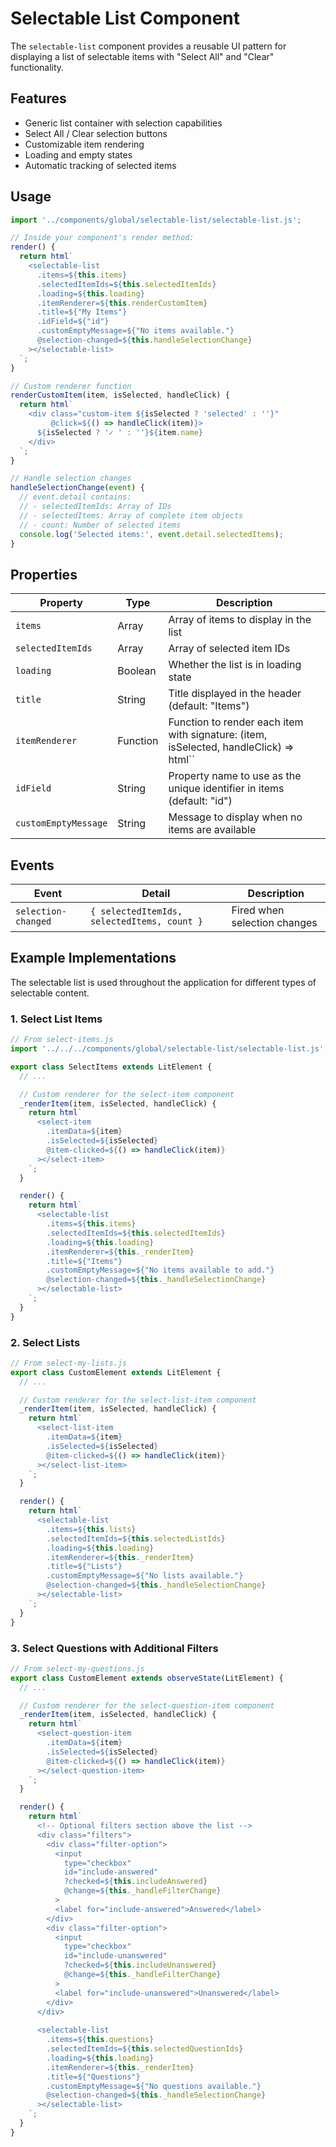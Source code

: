 # Selectable List Component

The `selectable-list` component provides a reusable UI pattern for displaying a list of selectable items with "Select All" and "Clear" functionality.

## Features

- Generic list container with selection capabilities
- Select All / Clear selection buttons
- Customizable item rendering
- Loading and empty states
- Automatic tracking of selected items

## Usage

```javascript
import '../components/global/selectable-list/selectable-list.js';

// Inside your component's render method:
render() {
  return html`
    <selectable-list
      .items=${this.items}
      .selectedItemIds=${this.selectedItemIds}
      .loading=${this.loading}
      .itemRenderer=${this.renderCustomItem}
      .title=${"My Items"}
      .idField=${"id"} 
      .customEmptyMessage=${"No items available."}
      @selection-changed=${this.handleSelectionChange}
    ></selectable-list>
  `;
}

// Custom renderer function
renderCustomItem(item, isSelected, handleClick) {
  return html`
    <div class="custom-item ${isSelected ? 'selected' : ''}" 
         @click=${() => handleClick(item)}>
      ${isSelected ? '✓ ' : ''}${item.name}
    </div>
  `;
}

// Handle selection changes
handleSelectionChange(event) {
  // event.detail contains:
  // - selectedItemIds: Array of IDs
  // - selectedItems: Array of complete item objects
  // - count: Number of selected items
  console.log('Selected items:', event.detail.selectedItems);
}
```

## Properties

| Property | Type | Description |
|----------|------|-------------|
| `items` | Array | Array of items to display in the list |
| `selectedItemIds` | Array | Array of selected item IDs |
| `loading` | Boolean | Whether the list is in loading state |
| `title` | String | Title displayed in the header (default: "Items") |
| `itemRenderer` | Function | Function to render each item with signature: (item, isSelected, handleClick) => html`` |
| `idField` | String | Property name to use as the unique identifier in items (default: "id") |
| `customEmptyMessage` | String | Message to display when no items are available |

## Events

| Event | Detail | Description |
|-------|--------|-------------|
| `selection-changed` | `{ selectedItemIds, selectedItems, count }` | Fired when selection changes |

## Example Implementations

The selectable list is used throughout the application for different types of selectable content.

### 1. Select List Items

```javascript
// From select-items.js
import '../../../components/global/selectable-list/selectable-list.js';

export class SelectItems extends LitElement {
  // ...

  // Custom renderer for the select-item component
  _renderItem(item, isSelected, handleClick) {
    return html`
      <select-item
        .itemData=${item}
        .isSelected=${isSelected}
        @item-clicked=${() => handleClick(item)}
      ></select-item>
    `;
  }

  render() {
    return html`
      <selectable-list
        .items=${this.items}
        .selectedItemIds=${this.selectedItemIds}
        .loading=${this.loading}
        .itemRenderer=${this._renderItem}
        .title=${"Items"}
        .customEmptyMessage=${"No items available to add."}
        @selection-changed=${this._handleSelectionChange}
      ></selectable-list>
    `;
  }
}
```

### 2. Select Lists

```javascript
// From select-my-lists.js
export class CustomElement extends LitElement {
  // ...

  // Custom renderer for the select-list-item component
  _renderItem(item, isSelected, handleClick) {
    return html`
      <select-list-item
        .itemData=${item}
        .isSelected=${isSelected}
        @item-clicked=${() => handleClick(item)}
      ></select-list-item>
    `;
  }

  render() {
    return html`
      <selectable-list
        .items=${this.lists}
        .selectedItemIds=${this.selectedListIds}
        .loading=${this.loading}
        .itemRenderer=${this._renderItem}
        .title=${"Lists"}
        .customEmptyMessage=${"No lists available."}
        @selection-changed=${this._handleSelectionChange}
      ></selectable-list>
    `;
  }
}
```

### 3. Select Questions with Additional Filters

```javascript
// From select-my-questions.js
export class CustomElement extends observeState(LitElement) {
  // ...

  // Custom renderer for the select-question-item component
  _renderItem(item, isSelected, handleClick) {
    return html`
      <select-question-item
        .itemData=${item}
        .isSelected=${isSelected}
        @item-clicked=${() => handleClick(item)}
      ></select-question-item>
    `;
  }

  render() {
    return html`
      <!-- Optional filters section above the list -->
      <div class="filters">
        <div class="filter-option">
          <input 
            type="checkbox" 
            id="include-answered" 
            ?checked=${this.includeAnswered}
            @change=${this._handleFilterChange}
          >
          <label for="include-answered">Answered</label>
        </div>
        <div class="filter-option">
          <input 
            type="checkbox" 
            id="include-unanswered" 
            ?checked=${this.includeUnanswered}
            @change=${this._handleFilterChange}
          >
          <label for="include-unanswered">Unanswered</label>
        </div>
      </div>
      
      <selectable-list
        .items=${this.questions}
        .selectedItemIds=${this.selectedQuestionIds}
        .loading=${this.loading}
        .itemRenderer=${this._renderItem}
        .title=${"Questions"}
        .customEmptyMessage=${"No questions available."}
        @selection-changed=${this._handleSelectionChange}
      ></selectable-list>
    `;
  }
}
```